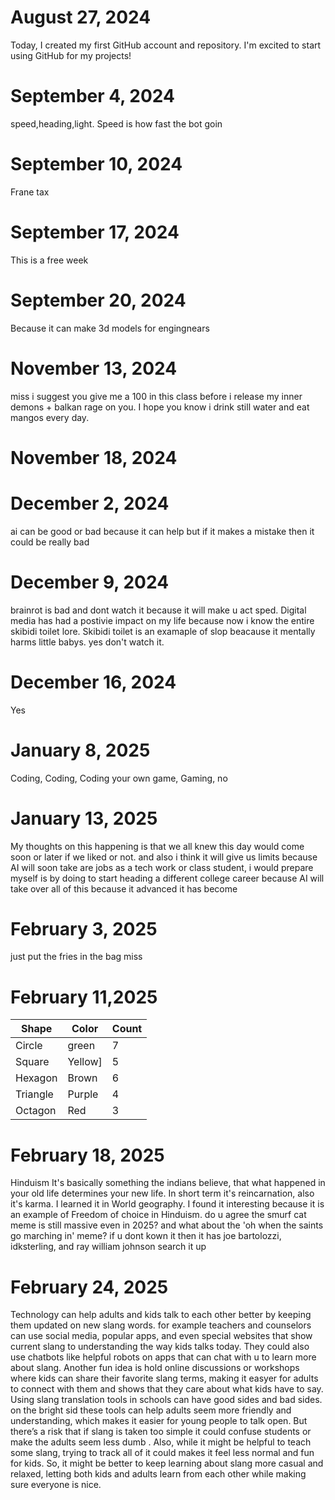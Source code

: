 
# August 27, 2024

Today, I created my first GitHub account and repository. I'm excited to start using GitHub for my projects!

# September 4, 2024

speed,heading,light. Speed is how fast the bot goin

# September 10, 2024

Frane tax

# September 17, 2024 

This is a free week 

# September 20, 2024

Because it can make 3d models for engingnears 

# November 13, 2024

miss i suggest you give me a 100 in this class before i release my inner demons + balkan rage on you. I hope you know i drink still water and eat mangos every day. 

# November 18, 2024

# December 2, 2024

ai can be good or bad because it can help but if it makes a mistake then it could be really bad 

# December 9, 2024

brainrot is bad and dont watch it because it will make u act sped. Digital media has had a postivie impact on my life because now i know the entire skibidi toilet lore. Skibidi toilet is an examaple of slop beacause it mentally harms little babys. yes don't watch it.


# December 16, 2024

Yes

# January 8, 2025

Coding, Coding, Coding your own game, Gaming, no

# January 13, 2025

My thoughts on this happening is that we all knew this day would come soon or later if we liked or not. and also i think it will give us limits because AI will soon take are jobs as a tech work or class student, i would prepare myself is by doing to start heading a different college career because AI will take over all of this because it advanced it has become

# February 3, 2025

just put the fries in the bag miss

# February 11,2025

| Shape    | Color | Count |
| -------- | ----- | ----- |
| Circle   |green  | 7     |
| Square   |Yellow]|  5    |
| Hexagon  |Brown  |   6   |
| Triangle |Purple |    4  |
| Octagon  |Red    |     3 |


# February 18, 2025

Hinduism It's basically something the indians believe, that what happened in your old life determines your new life. In short term it's reincarnation, also it's karma. I learned it in World geography. I found it interesting because it is an example of Freedom of choice in Hinduism. do u agree the smurf cat meme is still massive even in 2025? and what about the 'oh when the saints go marching in' meme? if u dont kown it then it has joe bartolozzi, idksterling, and ray william johnson search it up

# February 24, 2025

Technology can help adults and kids talk to each other better by keeping them updated on new slang words. for example teachers and counselors can use social media, popular apps, and even special websites that show current slang to understanding the way kids talks today. They could also use chatbots like helpful robots on apps that can chat with u to learn more about slang. Another fun idea is hold online discussions or workshops where kids can share their favorite slang terms, making it easyer for adults to connect with them and shows that they care about what kids have to say.
Using slang translation tools in schools can have good sides and bad sides. on the bright sid these tools can help adults seem more friendly and understanding, which makes it easier for young people to talk open. But there’s a risk that if slang is taken too simple it could confuse students or make the adults seem less dumb . Also, while it might be helpful to teach some slang, trying to track all of it could makes it feel less normal and fun for kids. So, it might be better to keep learning about slang more casual and relaxed, letting both kids and adults learn from each other while making sure everyone is nice.
